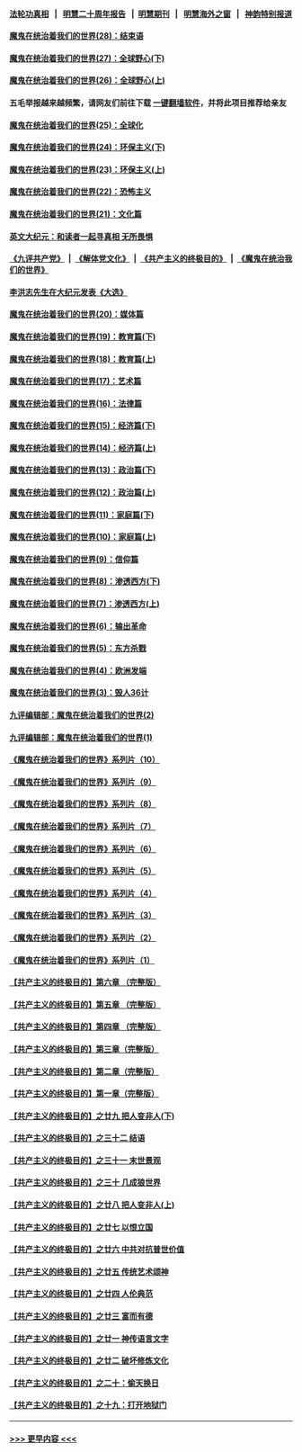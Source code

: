 #### [法轮功真相](https://github.com/gfw-breaker/truth/blob/master/README.md?t=0) &nbsp;&nbsp;|&nbsp;&nbsp; [明慧二十周年报告](https://github.com/gfw-breaker/mh-reports/blob/master/README.md?t=0) &nbsp;&nbsp;|&nbsp;&nbsp;[明慧期刊](https://github.com/gfw-breaker/mh-qikan) &nbsp;&nbsp;|&nbsp;&nbsp; [明慧海外之窗](https://github.com/gfw-breaker/mh-news/blob/master/README.md?t=0) &nbsp;&nbsp;|&nbsp;&nbsp; [神韵特别报道](https://github.com/gfw-breaker/mh-news/blob/master/shenyun.md?t=0)
#### [魔鬼在统治着我们的世界(28)：结束语](../pages/nsc422/n10936246.md?t=07140451) 
#### [魔鬼在统治着我们的世界(27)：全球野心(下)](../pages/nsc422/n10928319.md?t=07140451) 
#### [魔鬼在统治着我们的世界(26)：全球野心(上)](../pages/nsc422/n10900318.md?t=07140451) 
#### 五毛举报越来越频繁，请网友们前往下载 [一键翻墙软件](https://github.com/gfw-breaker/ssr-accounts)，并将此项目推荐给亲友
#### [魔鬼在统治着我们的世界(25)：全球化](../pages/nsc422/n10788205.md?t=07140451) 
#### [魔鬼在统治着我们的世界(24)：环保主义(下)](../pages/nsc422/n10695307.md?t=07140451) 
#### [魔鬼在统治着我们的世界(23)：环保主义(上)](../pages/nsc422/n10688613.md?t=07140451) 
#### [魔鬼在统治着我们的世界(22)：恐怖主义](../pages/nsc422/n10614727.md?t=07140451) 
#### [魔鬼在统治着我们的世界(21)：文化篇](../pages/nsc422/n10597706.md?t=07140451) 
#### [英文大纪元：和读者一起寻真相 无所畏惧](../pages/nsc422/n12542027.md?t=07140451) 
#### [《九评共产党》](https://github.com/begood0513/9ping.md/blob/master/README.md) &nbsp;|&nbsp; [《解体党文化》](../../../../jtdwh.md/blob/master/README.md)  &nbsp;|&nbsp; [《共产主义的终极目的》](../../../../gczydzjmd.md/blob/master/README.md) &nbsp;|&nbsp; [《魔鬼在统治我们的世界》](../../../../mgztzwmdsj.md/blob/master/README.md) 
#### [李洪志先生在大纪元发表《大选》](../pages/nsc422/n12534746.md?t=07140451) 
#### [魔鬼在统治着我们的世界(20)：媒体篇](../pages/nsc422/n10586579.md?t=07140451) 
#### [魔鬼在统治着我们的世界(19)：教育篇(下)](../pages/nsc422/n10564808.md?t=07140451) 
#### [魔鬼在统治着我们的世界(18)：教育篇(上)](../pages/nsc422/n10526970.md?t=07140451) 
#### [魔鬼在统治着我们的世界(17)：艺术篇](../pages/nsc422/n10499093.md?t=07140451) 
#### [魔鬼在统治着我们的世界(16)：法律篇](../pages/nsc422/n10485969.md?t=07140451) 
#### [魔鬼在统治着我们的世界(15)：经济篇(下)](../pages/nsc422/n10469975.md?t=07140451) 
#### [魔鬼在统治着我们的世界(14)：经济篇(上)](../pages/nsc422/n10457370.md?t=07140451) 
#### [魔鬼在统治着我们的世界(13)：政治篇(下)](../pages/nsc422/n10448270.md?t=07140451) 
#### [魔鬼在统治着我们的世界(12)：政治篇(上)](../pages/nsc422/n10444576.md?t=07140451) 
#### [魔鬼在统治着我们的世界(11)：家庭篇(下)](../pages/nsc422/n10440961.md?t=07140451) 
#### [魔鬼在统治着我们的世界(10)：家庭篇(上)](../pages/nsc422/n10435448.md?t=07140451) 
#### [魔鬼在统治着我们的世界(9)：信仰篇](../pages/nsc422/n10432159.md?t=07140451) 
#### [魔鬼在统治着我们的世界(8)：渗透西方(下)](../pages/nsc422/n10429603.md?t=07140451) 
#### [魔鬼在统治着我们的世界(7)：渗透西方(上)](../pages/nsc422/n10426013.md?t=07140451) 
#### [魔鬼在统治着我们的世界(6)：输出革命](../pages/nsc422/n10421536.md?t=07140451) 
#### [魔鬼在统治着我们的世界(5)：东方杀戮](../pages/nsc422/n10417707.md?t=07140451) 
#### [魔鬼在统治着我们的世界(4)：欧洲发端](../pages/nsc422/n10414890.md?t=07140451) 
#### [魔鬼在统治着我们的世界(3)：毁人36计](../pages/nsc422/n10411583.md?t=07140451) 
#### [九评编辑部：魔鬼在统治着我们的世界(2)](../pages/nsc422/n10410036.md?t=07140451) 
#### [九评编辑部：魔鬼在统治着我们的世界(1)](../pages/nsc422/n10406825.md?t=07140451) 
#### [《魔鬼在统治着我们的世界》系列片（10）](../pages/nsc422/n12292670.md?t=07140451) 
#### [《魔鬼在统治着我们的世界》系列片（9）](../pages/nsc422/n12290859.md?t=07140451) 
#### [《魔鬼在统治着我们的世界》系列片（8）](../pages/nsc422/n12287445.md?t=07140451) 
#### [《魔鬼在统治着我们的世界》系列片（7）](../pages/nsc422/n12283425.md?t=07140451) 
#### [《魔鬼在统治着我们的世界》系列片（6）](../pages/nsc422/n12282314.md?t=07140451) 
#### [《魔鬼在统治着我们的世界》系列片（5）](../pages/nsc422/n12281419.md?t=07140451) 
#### [《魔鬼在统治着我们的世界》系列片（4）](../pages/nsc422/n12274024.md?t=07140451) 
#### [《魔鬼在统治着我们的世界》系列片（3）](../pages/nsc422/n12271322.md?t=07140451) 
#### [《魔鬼在统治着我们的世界》系列片（2）](../pages/nsc422/n12269049.md?t=07140451) 
#### [《魔鬼在统治着我们的世界》系列片（1）](../pages/nsc422/n12267575.md?t=07140451) 
#### [【共产主义的终极目的】第六章 （完整版）](../pages/nsc422/n11428913.md?t=07140451) 
#### [【共产主义的终极目的】第五章 （完整版）](../pages/nsc422/n11428912.md?t=07140451) 
#### [【共产主义的终极目的】第四章 （完整版）](../pages/nsc422/n11428907.md?t=07140451) 
#### [【共产主义的终极目的】第三章（完整版）](../pages/nsc422/n11428848.md?t=07140451) 
#### [【共产主义的终极目的】第二章（完整版）](../pages/nsc422/n11428831.md?t=07140451) 
#### [【共产主义的终极目的】第一章（完整版）](../pages/nsc422/n11417651.md?t=07140451) 
#### [【共产主义的终极目的】之廿九 把人变非人(下)](../pages/nsc422/n11344140.md?t=07140451) 
#### [【共产主义的终极目的】之三十二 结语](../pages/nsc422/n11360535.md?t=07140451) 
#### [【共产主义的终极目的】之三十一 末世景观](../pages/nsc422/n11351129.md?t=07140451) 
#### [【共产主义的终极目的】之三十 几成狼世界](../pages/nsc422/n11348280.md?t=07140451) 
#### [【共产主义的终极目的】之廿八 把人变非人(上)](../pages/nsc422/n11340492.md?t=07140451) 
#### [【共产主义的终极目的】之廿七 以恨立国](../pages/nsc422/n11336944.md?t=07140451) 
#### [【共产主义的终极目的】之廿六 中共对抗普世价值](../pages/nsc422/n11324785.md?t=07140451) 
#### [【共产主义的终极目的】之廿五 传统艺术颂神](../pages/nsc422/n11296396.md?t=07140451) 
#### [【共产主义的终极目的】之廿四 人伦典范](../pages/nsc422/n11296397.md?t=07140451) 
#### [【共产主义的终极目的】之廿三 富而有德](../pages/nsc422/n11283598.md?t=07140451) 
#### [【共产主义的终极目的】之廿一 神传语言文字](../pages/nsc422/n11263265.md?t=07140451) 
#### [【共产主义的终极目的】之廿二 破坏修炼文化](../pages/nsc422/n11245728.md?t=07140451) 
#### [【共产主义的终极目的】之二十：偷天换日](../pages/nsc422/n11238846.md?t=07140451) 
#### [【共产主义的终极目的】之十九：打开地狱门](../pages/nsc422/n11206376.md?t=07140451) 

----
#### [ >>> 更早内容 <<< ](../indexes/nsc422-earlier.md)

